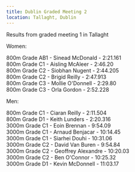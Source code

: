 ```yaml
---
title: Dublin Graded Meeting 2
location: Tallaght, Dublin
---
```


Results from graded meeting 1 in Tallaght

Women:

800m Grade AB1 - Sinead McDonald - 2:21.161  
800m Grade C1 - Aisling McAleer - 2:46.20  
800m Grade C2 - Siobhan Nugent - 2:44.205  
800m Grade C2 - Brigid Reilly - 2:47.913  
800m Grade C3 - Mollie O'Donnell - 2:29.80  
800m Grade C3 - Orla Gordon - 2:52.228  

Men:

800m Grade C1 - Ciaran Reilly - 2:11.504  
800m Grade D1 - Keith Lunders - 2:20.316  
3000m Grade C1 - Eoin Brennan - 9:54.09  
3000m Grade C1 - Arnaud Benjacar - 10:14.45  
3000m Grade C1 - Siarhei Douhi - 10:31.06  
3000m Grade C2 - David Van Buren - 9:54.84  
3000m Grade C2 - Geoffrey Alexandre - 10:20.03  
3000m Grade C2 - Ben O'Connor - 10:25.32  
3000m Grade D1 - Kevin McDonnell - 11:03.17  
